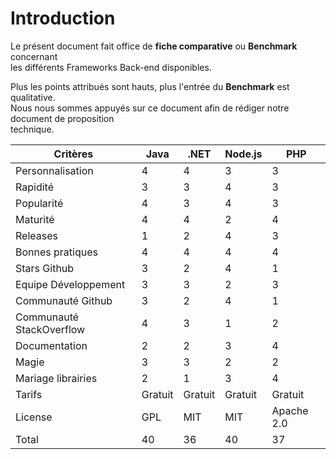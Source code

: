 # Introduction

Le présent document fait office de **fiche comparative** ou **Benchmark** concernant<br>
les différents Frameworks Back-end disponibles.<br>

Plus les points attribués sont hauts, plus l'entrée du **Benchmark** est qualitative.<br>
Nous nous sommes appuyés sur ce document afin de rédiger notre document de proposition<br>
technique.<br>

| Critères                 | Java    | .NET    | Node.js | PHP        |
| ------------------------ | ------- | ------- | ------- | ---------- |
| Personnalisation         | 4       | 4       | 3       | 3          |
| Rapidité                 | 3       | 3       | 4       | 3          |
| Popularité               | 4       | 3       | 4       | 3          |
| Maturité                 | 4       | 4       | 2       | 4          |
| Releases                 | 1       | 2       | 4       | 3          |
| Bonnes pratiques         | 4       | 4       | 4       | 4          |
| Stars Github             | 3       | 2       | 4       | 1          |
| Equipe Développement     | 3       | 3       | 2       | 3          |
| Communauté Github        | 3       | 2       | 4       | 1          |
| Communauté StackOverflow | 4       | 3       | 1       | 2          |
| Documentation            | 2       | 2       | 3       | 4          |
| Magie                    | 3       | 3       | 2       | 2          |
| Mariage librairies       | 2       | 1       | 3       | 4          |
| Tarifs                   | Gratuit | Gratuit | Gratuit | Gratuit    |
| License                  | GPL     | MIT     | MIT     | Apache 2.0 |
| Total                    | 40      | 36      | 40      | 37         |
